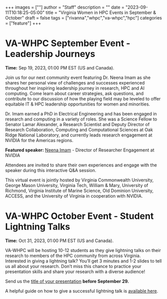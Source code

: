+++
images = [""]
author = "Staff"
description = ""
date = "2023-09-11T10:18:25-05:00"
title = "Virginia Women in HPC Events in September & October"
draft = false
tags = ["rivanna","whpc","va-whpc","hpc"]
categories = ["feature"]
+++

# VA-WHPC September Event - Leadership Journeys

**Time:** Sep 19, 2023, 01:00 PM EST (US and Canada).

Join us for our next community event featuring Dr. Neena Imam as she shares her personal view of challenges and successes experienced throughout her inspiring leadership journey in research, HPC and AI computing. Come learn about career strategies, ask questions, and contribute to our discussion of how the playing field may be leveled to offer equitable IT & HPC leadership opportunities for women and minorities. 

Dr. Imam earned a PhD in Electrical Engineering and has been engaged in research and computing in a variety of roles. She was a Science Fellow to Senator Lamar Alexander, a Research Scientist and Deputy Director of Research Collaboration, Computing and Computational Sciences at Oak Ridge National Laboratory, and currently leads research engagement at NVIDIA for the Americas regions.

**Featured speaker:**
[Neena Imam](https://www.linkedin.com/in/neena-imam-5078266) - Director of Researcher Engagement at NVIDIA

Attendees are invited to share their own experiences and engage with the speaker during this interactive Q&A session.

This virtual event is jointly hosted by Virginia Commonwealth University, George Mason University, Virginia Tech, William & Mary, University of Richmond, Virginia Institute of Marine Science, Old Dominion University, ACCESS, and the University of Virginia in cooperation with NVIDIA.

<!-- **Registration for this event is now open!**  -->
<!-- {{< button button-url="https://virginia.zoom.us/meeting/register/tJ0kduqoqzMoG9ey-mB0kMHErQ1IrZiJk7ml" button-class="warning" button-text="Register here" >}} -->


# VA-WHPC October Event - Student Lightning Talks

**Time:** Oct 31, 2023, 01:00 PM EST (US and Canada).

VA-WHPC will be hosting 10-12 students as they give lightning talks on their research to members of the HPC community from across Virginia. Interested in giving a lightning talk? You’ll get 3 minutes and 1-2 slides to tell us all about your research. Don’t miss this chance to practice your presentation skills and share your research with a diverse audience! 

Send us the [title of your presentation](https://virginia.us9.list-manage.com/track/click?u=b918ecff2df30f32775065906&id=0bbabb04e2&e=bc32d75a6c) **before September 29.**

A helpful guide on how to give a successful lightning talk is [available here](https://virginia.us9.list-manage.com/track/click?u=b918ecff2df30f32775065906&id=ebc40413e9&e=bc32d75a6c). 